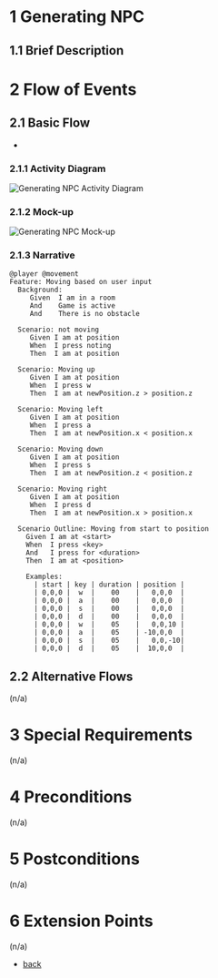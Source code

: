 # 1 Generating NPC

## 1.1 Brief Description

# 2 Flow of Events
## 2.1 Basic Flow
- 

### 2.1.1 Activity Diagram
![Generating NPC Activity Diagram](https://albgei.github.io/gamedevs/UCs/UC6%20Activity%20Diagram.png)

### 2.1.2 Mock-up
![Generating NPC Mock-up](https://albgei.github.io/gamedevs/UCs/UC6%20Mark-up.jpg)

### 2.1.3 Narrative
```gherkin
@player @movement
Feature: Moving based on user input
  Background:
     Given  I am in a room
     And    Game is active
     And    There is no obstacle

  Scenario: not moving
     Given I am at position
     When  I press noting
     Then  I am at position

  Scenario: Moving up
     Given I am at position
     When  I press w
     Then  I am at newPosition.z > position.z

  Scenario: Moving left
     Given I am at position
     When  I press a
     Then  I am at newPosition.x < position.x

  Scenario: Moving down
     Given I am at position
     When  I press s
     Then  I am at newPosition.z < position.z

  Scenario: Moving right
     Given I am at position
     When  I press d
     Then  I am at newPosition.x > position.x

  Scenario Outline: Moving from start to position
    Given I am at <start>
    When  I press <key>
    And   I press for <duration>
    Then  I am at <position>

    Examples: 
      | start | key | duration | position |
      | 0,0,0 |  w  |    00    |   0,0,0  |
      | 0,0,0 |  a  |    00    |   0,0,0  |
      | 0,0,0 |  s  |    00    |   0,0,0  |
      | 0,0,0 |  d  |    00    |   0,0,0  |
      | 0,0,0 |  w  |    05    |   0,0,10 |
      | 0,0,0 |  a  |    05    | -10,0,0  |
      | 0,0,0 |  s  |    05    |   0,0,-10|
      | 0,0,0 |  d  |    05    |  10,0,0  |
```

## 2.2 Alternative Flows
(n/a)

# 3 Special Requirements
(n/a)

# 4 Preconditions
(n/a)

# 5 Postconditions
(n/a)
 
# 6 Extension Points
(n/a)

- [back](https://albgei.github.io/gamedevs/blog-2021-10-28)




<script src="https://utteranc.es/client.js"
        repo="albgei/gamedevs"
        issue-term="pathname"
        label="commentary_"
        theme="github-dark"
        crossorigin="anonymous"
        async>
